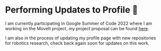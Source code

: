 # Performing Updates to Profile 🔧
I am currently participating in Google Summer of Code 2022 where I am working on the MoveIt project, my project proposal can be found [here](https://summerofcode.withgoogle.com/programs/2022/projects/AICLMf2p). 

I am also in the process of updating my profile page with new repositories for robotics research, check back again soon for updates on this work. 
